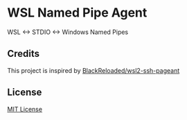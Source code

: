 # WSL Named Pipe Agent

WSL <-> STDIO <-> Windows Named Pipes

## Credits

This project is inspired by [BlackReloaded/wsl2-ssh-pageant](https://github.com/BlackReloaded/wsl2-ssh-pageant)

## License

[MIT License](LICENSE)
